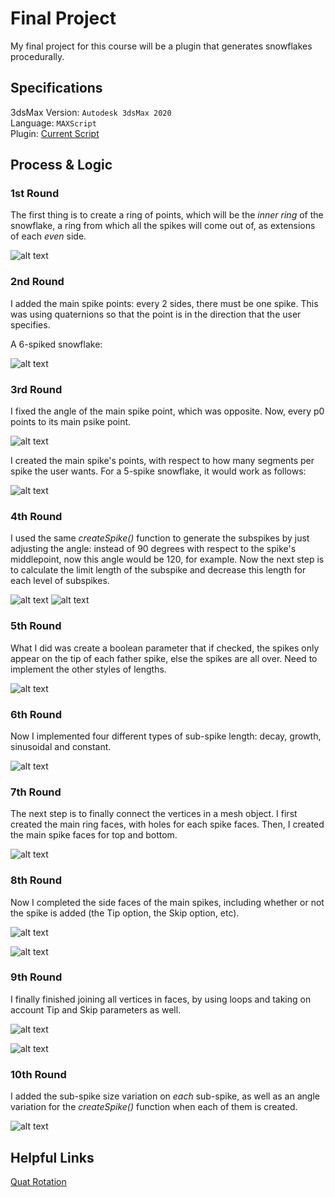 # Final Project

My final project for this course will be a plugin that generates snowflakes procedurally. <br />

## Specifications

3dsMax Version: `Autodesk 3dsMax 2020` <br />
Language: `MAXScript` <br />
Plugin: [Current Script](https://github.com/the-other-mariana/3dsmax-plugins/blob/master/final-project/snowflaker.ms)

## Process & Logic

### 1st Round

The first thing is to create a ring of points, which will be the *inner ring* of the snowflake, a ring from which all the spikes will come out of, as extensions of each *even* side. <br />

![alt text](https://github.com/the-other-mariana/3dsmax-plugins/blob/master/final-project/media/ring.png?raw=true) <br />

### 2nd Round

I added the main spike points: every 2 sides, there must be one spike. This was using quaternions so that the point is in the direction that the user specifies. <br />

A 6-spiked snowflake: <br />

![alt text](https://github.com/the-other-mariana/3dsmax-plugins/blob/master/final-project/media/spikes-02.png?raw=true) <br />

### 3rd Round

I fixed the angle of the main spike point, which was opposite. Now, every p0 points to its main psike point. <br />

![alt text](https://github.com/the-other-mariana/3dsmax-plugins/blob/master/final-project/media/spikes-03.png?raw=true) <br />

I created the main spike's points, with respect to how many segments per spike the user wants. For a 5-spike snowflake, it would work as follows: <br />

![alt text](https://github.com/the-other-mariana/3dsmax-plugins/blob/master/final-project/media/spikes-06.png?raw=true) <br />

### 4th Round

I used the same *createSpike()* function to generate the subspikes by just adjusting the angle: instead of 90 degrees with respect to the spike's middlepoint, now this angle would be 120, for example. Now the next step is to calculate the limit length of the subspike and decrease this length for each level of subspikes. <br />

![alt text](https://github.com/the-other-mariana/3dsmax-plugins/blob/master/final-project/media/spikes-07.png?raw=true) ![alt text](https://github.com/the-other-mariana/3dsmax-plugins/blob/master/final-project/media/spikes-08.png?raw=true) <br />

### 5th Round

What I did was create a boolean parameter that if checked, the spikes only appear on the tip of each father spike, else the spikes are all over. Need to implement the other styles of lengths. <br />

![alt text](https://github.com/the-other-mariana/3dsmax-plugins/blob/master/final-project/media/spikes-09.png?raw=true) <br />

### 6th Round

Now I implemented four different types of sub-spike length: decay, growth, sinusoidal and constant. <br />

![alt text](https://github.com/the-other-mariana/3dsmax-plugins/blob/master/final-project/media/spikes-11.png?raw=true) <br />

### 7th Round

The next step is to finally connect the vertices in a mesh object. I first created the main ring faces, with holes for each spike faces. Then, I created the main spike faces for top and bottom. <br />

![alt text](https://github.com/the-other-mariana/3dsmax-plugins/blob/master/final-project/media/spikes-14.png?raw=true) <br />

### 8th Round

Now I completed the side faces of the main spikes, including whether or not the spike is added (the Tip option, the Skip option, etc). <br />

![alt text](https://github.com/the-other-mariana/3dsmax-plugins/blob/master/final-project/media/spikes-15.png?raw=true) <br />

![alt text](https://github.com/the-other-mariana/3dsmax-plugins/blob/master/final-project/media/spikes-17.png?raw=true) <br />

### 9th Round

I finally finished joining all vertices in faces, by using loops and taking on account Tip and Skip parameters as well. <br />

![alt text](https://github.com/the-other-mariana/3dsmax-plugins/blob/master/final-project/media/spikes-faces.png?raw=true) <br />

![alt text](https://github.com/the-other-mariana/3dsmax-plugins/blob/master/final-project/media/snowflakes.png?raw=true) <br />

### 10th Round

I added the sub-spike size variation on *each* sub-spike, as well as an angle variation for the *createSpike()* function when each of them is created. <br />

![alt text](https://github.com/the-other-mariana/3dsmax-plugins/blob/master/final-project/media/snowflakes-var.png?raw=true) <br />

## Helpful Links

[Quat Rotation](https://cathyatseneca.gitbooks.io/3d-modelling-for-programmers/content/mathematical_background/quaternions.html) <br />

